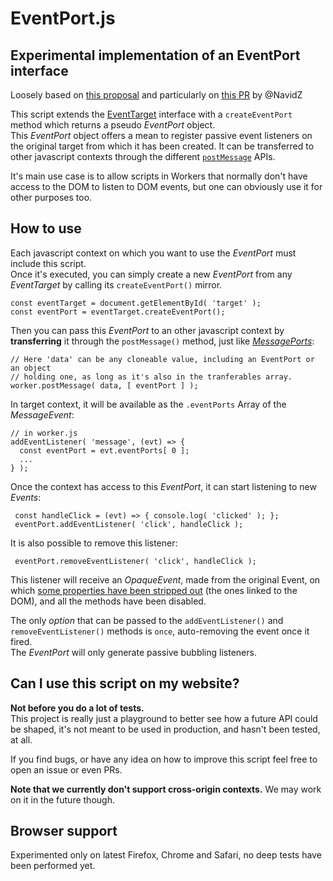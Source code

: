 # EventPort.js #

## Experimental implementation of an EventPort interface ##

Loosely based on [this proposal][1] and particularly on [this PR][2] by @NavidZ

This script extends the [EventTarget][3] interface with a `createEventPort` method which returns a pseudo *EventPort* object.  
This *EventPort* object offers a mean to register passive event listeners on the original target from which it has been created. It can be transferred to other javascript contexts through the different [`postMessage`][4] APIs.  

It's main use case is to allow scripts in Workers that normally don't have access to the DOM to listen to DOM events, but one can obviously use it for other purposes too.  

## How to use ##

Each javascript context on which you want to use the *EventPort* must include this script.  
Once it's executed, you can simply create a new *EventPort* from any *EventTarget* by calling its `createEventPort()` mirror.

    const eventTarget = document.getElementById( 'target' );
    const eventPort = eventTarget.createEventPort();

Then you can pass this *EventPort* to an other javascript context by **transferring** it through the `postMessage()` method, just like [*MessagePorts*][5]:

    // Here 'data' can be any cloneable value, including an EventPort or an object
    // holding one, as long as it's also in the tranferables array.
    worker.postMessage( data, [ eventPort ] );
    
In target context, it will be available as the `.eventPorts` Array of the *MessageEvent*:

    // in worker.js
    addEventListener( 'message', (evt) => {
      const eventPort = evt.eventPorts[ 0 ];
      ...
    } );

Once the context has access to this *EventPort*, it can start listening to new *Events*:

     const handleClick = (evt) => { console.log( 'clicked' ); };
     eventPort.addEventListener( 'click', handleClick );
     
It is also possible to remove this listener:

     eventPort.removeEventListener( 'click', handleClick );
    
This listener will receive an *OpaqueEvent*, made from the original Event, on which [some properties have been stripped out][6] (the ones linked to the DOM), and all the methods have been disabled.

The only *option* that can be passed to the `addEventListener()` and `removeEventListener()` methods is `once`, auto-removing the event once it fired.  
The *EventPort* will only generate passive bubbling listeners.

## Can I use this script on my website? ##

**Not before you do a lot of tests.**  
This project is really just a playground to better see how a future API could be shaped, it's not meant to be used in production, and hasn't been tested, at all.  

If you find bugs, or have any idea on how to improve this script feel free to open an issue or even PRs.  

**Note that we currently don't support cross-origin contexts.** We may work on it in the future though.

## Browser support ##

Experimented only on latest Firefox, Chrome and Safari, no deep tests have been performed yet.    

[1]: https://github.com/WICG/input-for-workers
[2]: https://github.com/WICG/input-for-workers/pull/8 
[3]: https://developer.mozilla.org/en-US/docs/Web/API/EventTarget
[4]: https://developer.mozilla.org/en-US/docs/Web/API/Worker/postMessage
[5]: https://developer.mozilla.org/en-US/docs/Web/API/MessagePort
[6]: https://github.com/WICG/input-for-workers#stripping-dom-references-from-events